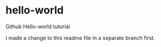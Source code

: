 # hello-world
Github Hello-world tutorial

I made a change to this readme file in a separate branch first.
